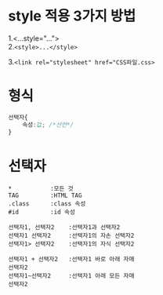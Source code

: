 # style 적용 3가지 방법
1.<...style="...">   
2.`<style>...</style>`
<!-- 태그라고해서 미리보기에 뜨지 않음 -->
<!-- 1옆에있는 따움표를 넣으면 미리보깅 생김-->
3.`<link rel="stylesheet" href="CSS파일.css>`

# 형식   
```css
선택자{
    속성:값; /*선언*/
}
```
# 선택자
<!-- alt화살표 줄바꿈 -->
```
*           :모든 것
TAG         :HTML TAG
.class      :class 속성
#id         :id 속성

선택자1, 선택자2    :선택자1과 선택자2 
선택자1 선택자2     :선택자1의 자손 선택자2
선택자1> 선택자2    :선택자1의 자식 선택자2

선택자1 + 선택자2   :선택자1 바로 아래 자매
선택자2
선택자1~선택자2     :선택자1 아래 모든 자매
선택자2

```
<!-- 선택자 옆에 화살표가 없으면 자손이다. -->